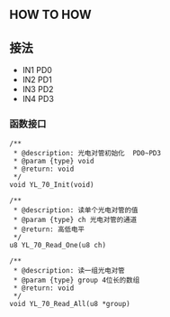 <!--
 * @Author: QianXu
 * @LastEditors: QianXu
 * @Description: NONE
 * @Date: 2019-03-16 18:46:27
 * @LastEditTime: 2019-03-16 19:30:23
 -->
## HOW TO HOW

## 接法
- IN1 PD0
- IN2 PD1
- IN3 PD2
- IN4 PD3


### 函数接口
```
/**
 * @description: 光电对管初始化  PD0~PD3
 * @param {type} void
 * @return: void
 */
void YL_70_Init(void)
```

```
/**
 * @description: 读单个光电对管的值
 * @param {type} ch 光电对管的通道
 * @return: 高低电平
 */
u8 YL_70_Read_One(u8 ch)
```
```
/**
 * @description: 读一组光电对管
 * @param {type} group 4位长的数组
 * @return: void
 */
void YL_70_Read_All(u8 *group)
```

